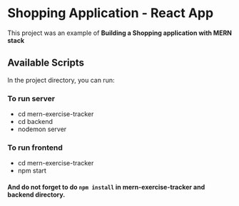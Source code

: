 # Shopping Application - React App

This project was an example of __Building a Shopping application with MERN stack__

## Available Scripts

In the project directory, you can run:

### To run server

* cd mern-exercise-tracker
* cd backend
* nodemon server

### To run frontend

* cd mern-exercise-tracker
* npm start


#### And do not forget to do ```npm install``` in mern-exercise-tracker and backend directory.
